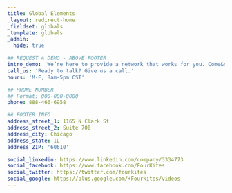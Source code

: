 ```yaml
---
title: Global Elements
_layout: redirect-home
_fieldset: globals
_template: globals
_admin:
  hide: true

## REQUEST A DEMO - ABOVE FOOTER
intro_demo: 'We’re here to provide a network that works for you. Come&nbsp;join us.'
call_us: 'Ready to talk? Give us a call.'
hours: 'M-F, 8am-5pm CST'

## PHONE NUMBER
## Format: 000-000-0000
phone: 888-466-6958

## FOOTER INFO
address_street_1: 1165 N Clark St
address_street_2: Suite 700
address_city: Chicago
address_state: IL
address_ZIP: '60610'

social_linkedin: https://www.linkedin.com/company/3334773
social_facebook: https://www.facebook.com/FourKites
social_twitter: https://twitter.com/fourkites
social_google: https://plus.google.com/+Fourkites/videos
---
```

